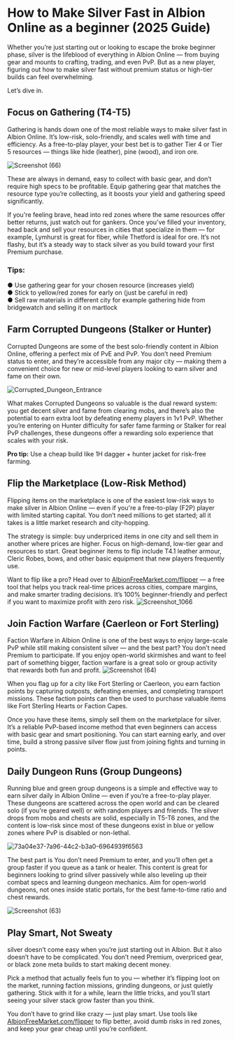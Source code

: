 <!--
title: "How to Make Silver Fast in Albion Online as a Beginner (2025 Guide)"
summary: "A practical guide for new Albion Online players to earn silver quickly through gathering, dungeons, flipping, faction warfare, and more—no premium required."
author: "Akaashi"
createdAt: "2025-06-29"
updatedAt: "2025-06-29"
category: "tutorial"
tags: ["albion-online", "silver", "beginner", "money-making", "f2p", "guide"]
-->

# How to Make Silver Fast in Albion Online as a beginner (2025 Guide)

Whether you’re just starting out or looking to escape the broke beginner phase, silver is the lifeblood of everything in Albion Online — from buying gear and mounts to crafting, trading, and even PvP. But as a new player, figuring out how to make silver fast without premium status or high-tier builds can feel overwhelming.

Let’s dive in.

## Focus on Gathering (T4-T5)

Gathering is hands down one of the most reliable ways to make silver fast in Albion Online. It’s low-risk, solo-friendly, and scales well with time and efficiency. As a free-to-play player, your best bet is to gather Tier 4 or Tier 5 resources — things like hide (leather), pine (wood), and iron ore.

![Screenshot (66)](https://cdn.albionfreemarket.com/AlbionFreeMarketTutorials/tutorials/silver/easy-silver/image1.png)


These are always in demand, easy to collect with basic gear, and don’t require high specs to be profitable. Equip gathering gear that matches the resource type you’re collecting, as it boosts your yield and gathering speed significantly.

If you're feeling brave, head into red zones where the same resources offer better returns, just watch out for gankers. Once you’ve filled your inventory, head back and sell your resources in cities that specialize in them — for example, Lymhurst is great for fiber, while Thetford is ideal for ore. It’s not flashy, but it’s a steady way to stack silver as you build toward your first Premium purchase.

### Tips:

● Use gathering gear for your chosen resource (increases yield)  
● Stick to yellow/red zones for early on (just be careful in red)  
● Sell raw materials in different city for example gathering hide from bridgewatch and selling it on martlock  

## Farm Corrupted Dungeons (Stalker or Hunter)

Corrupted Dungeons are some of the best solo-friendly content in Albion Online, offering a perfect mix of PvE and PvP. You don’t need Premium status to enter, and they’re accessible from any major city — making them a convenient choice for new or mid-level players looking to earn silver and fame on their own.

![Corrupted_Dungeon_Entrance](https://cdn.albionfreemarket.com/AlbionFreeMarketTutorials/tutorials/silver/easy-silver/image2.png)


What makes Corrupted Dungeons so valuable is the dual reward system: you get decent silver and fame from clearing mobs, and there’s also the potential to earn extra loot by defeating enemy players in 1v1 PvP. Whether you’re entering on Hunter difficulty for safer fame farming or Stalker for real PvP challenges, these dungeons offer a rewarding solo experience that scales with your risk.

**Pro tip:** Use a cheap build like 1H dagger + hunter jacket for risk-free farming.

## Flip the Marketplace (Low-Risk Method)

Flipping items on the marketplace is one of the easiest low-risk ways to make silver in Albion Online — even if you're a free-to-play (F2P) player with limited starting capital. You don’t need millions to get started; all it takes is a little market research and city-hopping.

The strategy is simple: buy underpriced items in one city and sell them in another where prices are higher. Focus on high-demand, low-tier gear and resources to start. Great beginner items to flip include T4.1 leather armour, Cleric Robes, bows, and other basic equipment that new players frequently use.

Want to flip like a pro? Head over to [AlbionFreeMarket.com/flipper](https://albionfreemarket.com/flipper) — a free tool that helps you track real-time prices across cities, compare margins, and make smarter trading decisions. It’s 100% beginner-friendly and perfect if you want to maximize profit with zero risk.
![Screenshot_1066](https://cdn.albionfreemarket.com/AlbionFreeMarketTutorials/tutorials/silver/easy-silver/image3.png)

## Join Faction Warfare (Caerleon or Fort Sterling)

Faction Warfare in Albion Online is one of the best ways to enjoy large-scale PvP while still making consistent silver — and the best part? You don’t need Premium to participate. If you enjoy open-world skirmishes and want to feel part of something bigger, faction warfare is a great solo or group activity that rewards both fun and profit.
![Screenshot (64)](https://cdn.albionfreemarket.com/AlbionFreeMarketTutorials/tutorials/silver/easy-silver/image4.png)

When you flag up for a city like Fort Sterling or Caerleon, you earn faction points by capturing outposts, defeating enemies, and completing transport missions. These faction points can then be used to purchase valuable items like Fort Sterling Hearts or Faction Capes.

Once you have these items, simply sell them on the marketplace for silver. It’s a reliable PvP-based income method that even beginners can access with basic gear and smart positioning. You can start earning early, and over time, build a strong passive silver flow just from joining fights and turning in points.

## Daily Dungeon Runs (Group Dungeons)

Running blue and green group dungeons is a simple and effective way to earn silver daily in Albion Online — even if you’re a free-to-play player. These dungeons are scattered across the open world and can be cleared solo (if you're geared well) or with random players and friends. The silver drops from mobs and chests are solid, especially in T5-T6 zones, and the content is low-risk since most of these dungeons exist in blue or yellow zones where PvP is disabled or non-lethal.

![73a04e37-7a96-44c2-b3a0-6964939f6563](https://cdn.albionfreemarket.com/AlbionFreeMarketTutorials/tutorials/silver/easy-silver/image5.png)


The best part is You don’t need Premium to enter, and you’ll often get a group faster if you queue as a tank or healer. This content is great for beginners looking to grind silver passively while also leveling up their combat specs and learning dungeon mechanics. Aim for open-world dungeons, not ones inside static portals, for the best fame-to-time ratio and chest rewards.

![Screenshot (63)](https://cdn.albionfreemarket.com/AlbionFreeMarketTutorials/tutorials/silver/easy-silver/image6.png)


## Play Smart, Not Sweaty

silver doesn’t come easy when you’re just starting out in Albion. But it also doesn’t have to be complicated. You don’t need Premium, overpriced gear, or black zone meta builds to start making decent money.

Pick a method that actually feels fun to you — whether it’s flipping loot on the market, running faction missions, grinding dungeons, or just quietly gathering. Stick with it for a while, learn the little tricks, and you’ll start seeing your silver stack grow faster than you think.

You don’t have to grind like crazy — just play smart. Use tools like [AlbionFreeMarket.com/flipper](https://albionfreemarket.com/flipper) to flip better, avoid dumb risks in red zones, and keep your gear cheap until you’re confident.


